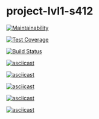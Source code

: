 # project-lvl1-s412

[![Maintainability](https://api.codeclimate.com/v1/badges/30282aae02108f306b43/maintainability)](https://codeclimate.com/github/pochtennov/project-lvl1-s412/maintainability)

[![Test Coverage](https://api.codeclimate.com/v1/badges/30282aae02108f306b43/test_coverage)](https://codeclimate.com/github/pochtennov/project-lvl1-s412/test_coverage)

[![Build Status](https://travis-ci.org/pochtennov/brain-games.svg?branch=master)](https://travis-ci.org/pochtennov/brain-games)

[![asciicast](https://asciinema.org/a/6EZJT7yrjmRR6JBPOd7hcItAT.svg)](https://asciinema.org/a/6EZJT7yrjmRR6JBPOd7hcItAT)

[![asciicast](https://asciinema.org/a/FbRWoasNYTFBeVxQhi77XHq7I.svg)](https://asciinema.org/a/FbRWoasNYTFBeVxQhi77XHq7I)

[![asciicast](https://asciinema.org/a/pW03t6IwTW0UjXvnOsLAKXIKv.svg)](https://asciinema.org/a/pW03t6IwTW0UjXvnOsLAKXIKv)

[![asciicast](https://asciinema.org/a/Qwhedr2bAYsGTI23D1BMFZCzD.svg)](https://asciinema.org/a/Qwhedr2bAYsGTI23D1BMFZCzD)

[![asciicast](https://asciinema.org/a/4gu4P3o7GiZbBy9vVurL2x8Ga.svg)](https://asciinema.org/a/4gu4P3o7GiZbBy9vVurL2x8Ga)
